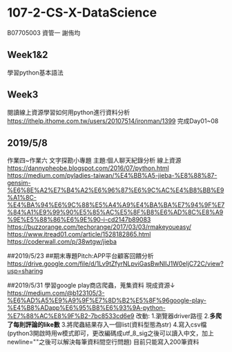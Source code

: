 # 107-2-CS-X-DataScience
B07705003 資管一 謝侑均

## Week1&2
學習python基本語法

## Week3
閱讀線上資源學習如何用python進行資料分析 \
https://ithelp.ithome.com.tw/users/20107514/ironman/1399
完成Day01~08

## 2019/5/8
作業四~作業六 文字探勘小專題
主題:個人聊天紀錄分析
線上資源  
https://dannypheobe.blogspot.com/2016/07/python.html  
https://medium.com/pyladies-taiwan/%E4%BB%A5-jieba-%E8%88%87-gensim-%E6%8E%A2%E7%B4%A2%E6%96%87%E6%9C%AC%E4%B8%BB%E9%A1%8C-%E4%BA%94%E6%9C%88%E5%A4%A9%E4%BA%BA%E7%94%9F%E7%84%A1%E9%99%90%E5%85%AC%E5%8F%B8%E6%AD%8C%E8%A9%9E%E5%88%86%E6%9E%90-i-cd2147b89083  
https://buzzorange.com/techorange/2017/03/03/rmakeyoueasy/  
https://www.itread01.com/article/1528182865.html  
https://coderwall.com/p/38wtgw/jieba  

##2019/5/23
##期末專題Pitch:APP平台顧客回饋分析  
https://drive.google.com/file/d/1Lv9tZfyrNLpviGasBwNllJ1W0eIjC72C/view?usp=sharing

##2019/5/31
學習google play商店爬蟲，蒐集資料
現成資源↓
https://medium.com/@b123105/3-%E6%AD%A5%E9%A9%9F%E7%8D%B2%E5%8F%96google-play-%E4%B8%ADapp%E6%95%B8%E6%93%9A-python-%E7%88%AC%E8%9F%B2-7bc8533cd6e9
改動:
1.瀏覽器driver路徑
2.**多爬了每則評論的like數**
3.將爬蟲結果存入一個list(資料型態為str)
4.寫入csv檔(python3開啟時用w模式即可，更改編碼成utf_8_sig之後可以讀入中文，加上newline=""之後可以解決每筆資料間空行問題)
目前只能寫入200筆資料
